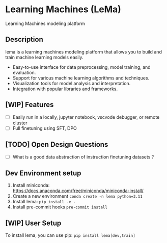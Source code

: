 # Learning Machines (LeMa)

Learning Machines modeling platform

## Description

lema is a learning machines modeling platform that allows you to build and train machine learning models easily.

- Easy-to-use interface for data preprocessing, model training, and evaluation.
- Support for various machine learning algorithms and techniques.
- Visualization tools for model analysis and interpretation.
- Integration with popular libraries and frameworks.

## [WIP] Features

- [ ] Easily run in a locally, jupyter notebook, vscvode debugger, or remote cluster
- [ ] Full finetuning using SFT, DPO

## [TODO] Open Design Questions
- [ ] What is a good data abstraction of instruction finetuning datasets ?

## Dev Environment setup

1. Install miniconda: https://docs.anaconda.com/free/miniconda/miniconda-install/
2. Create a new environment
   `conda create -n lema python=3.11`
3. Install lema:
   `pip install -e .`
4. Install pre-commit hooks
   `pre-commit install`

## [WIP] User Setup

To install lema, you can use pip:
`pip install lema[dev,train]`